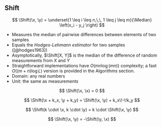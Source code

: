 ## Shift

$$
\Shift(\x, \y) = \underset{1 \leq i \leq n,\,\, 1 \leq j \leq m}{\Median} \left(x_i - y_j \right)
$$

- Measures the median of pairwise differences between elements of two samples
- Equals the *Hodges-Lehmann estimator* for two samples ([@hodges1963])
- Asymptotically, $\Shift[X, Y]$ is the median of the difference of random measurements from $X$ and $Y$
- Straightforward implementations have $O(mn \log(mn))$ complexity; a fast $O((m+n) \log L)$ version is provided in the Algorithms section.
- Domain: any real numbers
- Unit: the same as measurements

$$
\Shift(\x, \x) = 0
$$

$$
\Shift(\x + k_x, \y + k_y) = \Shift(\x, \y) + k_x\!-\!k_y
$$

$$
\Shift(k \cdot \x, k \cdot \y) = k \cdot \Shift(\x, \y)
$$

$$
\Shift(\x, \y) = -\Shift(\y, \x)
$$
